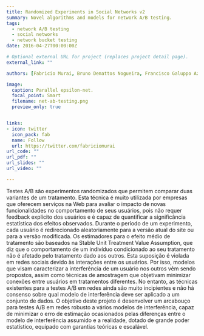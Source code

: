 ```yaml
---
title: Randomized Experiments in Social Networks v2
summary: Novel algorithms and models for network A/B testing.
tags:
  - network A/B testing
  - social networks
  - network bucket testing
date: 2016-04-27T00:00:00Z

# Optional external URL for project (replaces project detail page).
external_link: ""

authors: [Fabricio Murai, Bruno Demattos Nogueira, Francisco Galuppo Azevedo]

image:
  caption: Parallel epsilon-net.
  focal_point: Smart
  filename: net-ab-testing.png
  preview_only: true


links:
- icon: twitter
  icon_pack: fab
  name: Follow
  url: https://twitter.com/fabriciomurai
url_code: ""
url_pdf: ""
url_slides: ""
url_video: ""

---
```


Testes A/B são experimentos randomizados que permitem comparar duas variantes de um tratamento. Esta técnica é muito utilizada por empresas que oferecem serviços na Web para avaliar o impacto de novas funcionalidades no comportamento de seus usuários, pois não requer feedback explícito dos usuários e é capaz de quantificar a significância estatística dos efeitos observados. Durante o período de um experimento, cada usuário é redirecionado aleatoriamente para a versão atual do site ou para a versão modificada. Os estimadores para o efeito médio de tratamento são baseados na Stable Unit Treatment Value Assumption, que diz que o comportamento de um indivíduo condicionado ao seu tratamento não é afetado pelo tratamento dado aos outros. Esta suposição é violada em redes sociais devido às interações entre os usuários. Por isso,  modelos que visam caracterizar a interferência de um usuário nos outros vêm sendo propostos, assim como técnicas de amostragem que objetivam minimizar conexões entre usuários em tratamentos diferentes. No entanto, as técnicas existentes para a testes A/B em redes ainda são muito incipientes e não há consenso sobre qual modelo de interferência deve ser aplicado a um conjunto de dados. O objetivo deste projeto é desenvolver um arcabouço para testes A/B em redes robusto a vários modelos de interferência, capaz de minimizar o erro de estimação ocasionados pelas diferenças entre o modelo de interferência assumido e a realidade, dotado de grande poder estatístico, equipado com garantias teóricas e escalável.
